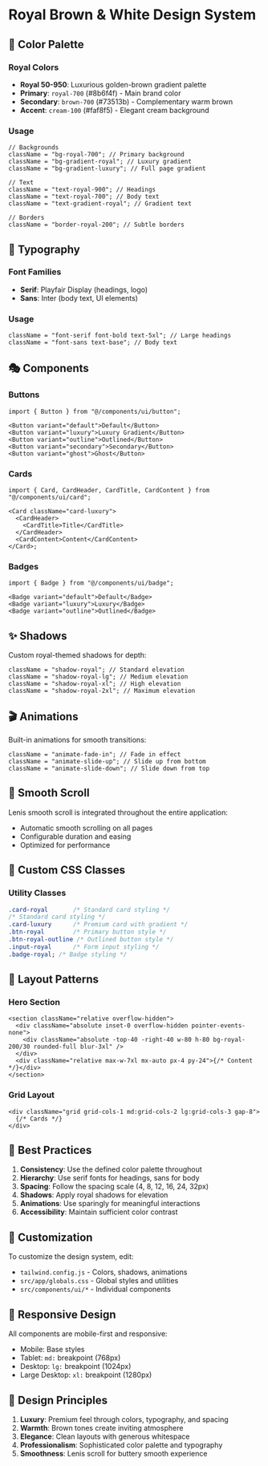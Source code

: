 # Royal Brown & White Design System

## 🎨 Color Palette

### Royal Colors

- **Royal 50-950**: Luxurious golden-brown gradient palette
- **Primary**: `royal-700` (#8b6f4f) - Main brand color
- **Secondary**: `brown-700` (#73513b) - Complementary warm brown
- **Accent**: `cream-100` (#faf8f5) - Elegant cream background

### Usage

```tsx
// Backgrounds
className = "bg-royal-700"; // Primary background
className = "bg-gradient-royal"; // Luxury gradient
className = "bg-gradient-luxury"; // Full page gradient

// Text
className = "text-royal-900"; // Headings
className = "text-royal-700"; // Body text
className = "text-gradient-royal"; // Gradient text

// Borders
className = "border-royal-200"; // Subtle borders
```

## 🎯 Typography

### Font Families

- **Serif**: Playfair Display (headings, logo)
- **Sans**: Inter (body text, UI elements)

### Usage

```tsx
className = "font-serif font-bold text-5xl"; // Large headings
className = "font-sans text-base"; // Body text
```

## 🎭 Components

### Buttons

```tsx
import { Button } from "@/components/ui/button";

<Button variant="default">Default</Button>
<Button variant="luxury">Luxury Gradient</Button>
<Button variant="outline">Outlined</Button>
<Button variant="secondary">Secondary</Button>
<Button variant="ghost">Ghost</Button>
```

### Cards

```tsx
import { Card, CardHeader, CardTitle, CardContent } from "@/components/ui/card";

<Card className="card-luxury">
  <CardHeader>
    <CardTitle>Title</CardTitle>
  </CardHeader>
  <CardContent>Content</CardContent>
</Card>;
```

### Badges

```tsx
import { Badge } from "@/components/ui/badge";

<Badge variant="default">Default</Badge>
<Badge variant="luxury">Luxury</Badge>
<Badge variant="outline">Outlined</Badge>
```

## ✨ Shadows

Custom royal-themed shadows for depth:

```tsx
className = "shadow-royal"; // Standard elevation
className = "shadow-royal-lg"; // Medium elevation
className = "shadow-royal-xl"; // High elevation
className = "shadow-royal-2xl"; // Maximum elevation
```

## 🎬 Animations

Built-in animations for smooth transitions:

```tsx
className = "animate-fade-in"; // Fade in effect
className = "animate-slide-up"; // Slide up from bottom
className = "animate-slide-down"; // Slide down from top
```

## 🌊 Smooth Scroll

Lenis smooth scroll is integrated throughout the entire application:

- Automatic smooth scrolling on all pages
- Configurable duration and easing
- Optimized for performance

## 🎨 Custom CSS Classes

### Utility Classes

```css
.card-royal       /* Standard card styling */
/* Standard card styling */
.card-luxury      /* Premium card with gradient */
.btn-royal        /* Primary button style */
.btn-royal-outline /* Outlined button style */
.input-royal      /* Form input styling */
.badge-royal; /* Badge styling */
```

## 📐 Layout Patterns

### Hero Section

```tsx
<section className="relative overflow-hidden">
  <div className="absolute inset-0 overflow-hidden pointer-events-none">
    <div className="absolute -top-40 -right-40 w-80 h-80 bg-royal-200/30 rounded-full blur-3xl" />
  </div>
  <div className="relative max-w-7xl mx-auto px-4 py-24">{/* Content */}</div>
</section>
```

### Grid Layout

```tsx
<div className="grid grid-cols-1 md:grid-cols-2 lg:grid-cols-3 gap-8">
  {/* Cards */}
</div>
```

## 🎯 Best Practices

1. **Consistency**: Use the defined color palette throughout
2. **Hierarchy**: Use serif fonts for headings, sans for body
3. **Spacing**: Follow the spacing scale (4, 8, 12, 16, 24, 32px)
4. **Shadows**: Apply royal shadows for elevation
5. **Animations**: Use sparingly for meaningful interactions
6. **Accessibility**: Maintain sufficient color contrast

## 🔧 Customization

To customize the design system, edit:

- `tailwind.config.js` - Colors, shadows, animations
- `src/app/globals.css` - Global styles and utilities
- `src/components/ui/*` - Individual components

## 📱 Responsive Design

All components are mobile-first and responsive:

- Mobile: Base styles
- Tablet: `md:` breakpoint (768px)
- Desktop: `lg:` breakpoint (1024px)
- Large Desktop: `xl:` breakpoint (1280px)

## 🎨 Design Principles

1. **Luxury**: Premium feel through colors, typography, and spacing
2. **Warmth**: Brown tones create inviting atmosphere
3. **Elegance**: Clean layouts with generous whitespace
4. **Professionalism**: Sophisticated color palette and typography
5. **Smoothness**: Lenis scroll for buttery smooth experience
